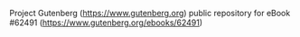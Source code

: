 Project Gutenberg (https://www.gutenberg.org) public repository for eBook #62491 (https://www.gutenberg.org/ebooks/62491)
